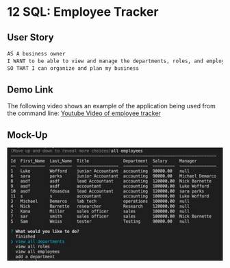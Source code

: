 
# 12 SQL: Employee Tracker

## User Story

```md
AS A business owner
I WANT to be able to view and manage the departments, roles, and employees in my company
SO THAT I can organize and plan my business
```

## Demo Link
The following video shows an example of the application being used from the command line:
[Youtube Video of employee tracker](https://youtu.be/LoXNKCw9OVs)

## Mock-Up
![screenshot of a command line application](./assets/images/screenShot1.jpg)

